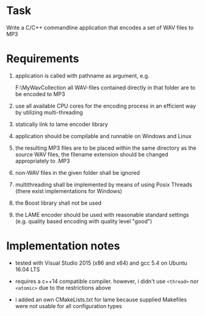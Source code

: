 # Task

Write a C/C++ commandline application that encodes a set of WAV files to MP3
 
# Requirements
 
1. application is called with pathname as argument, e.g.

   <applicationname> F:\MyWavCollection all WAV-files contained directly in that folder are to be encoded to MP3

2. use all available CPU cores for the encoding process in an efficient way by utilizing multi-threading
 
3. statically link to lame encoder library
 
4. application should be compilable and runnable on Windows and Linux

5. the resulting MP3 files are to be placed within the same directory as the source WAV files, the filename extension should be changed appropriately to .MP3
 
6. non-WAV files in the given folder shall be ignored
 
7. multithreading shall be implemented by means of using Posix Threads (there exist implementations for Windows)
 
8. the Boost library shall not be used
 
9. the LAME encoder should be used with reasonable standard settings (e.g. quality based encoding with quality level "good")

# Implementation notes

* tested with Visual Studio 2015 (x86 and x64) and gcc 5.4 on Ubuntu 16.04 LTS

* requires a c++14 compatible compiler. however, i didn't use `<thread>` nor `<atomic>` due to the restrictions above

* i added an own CMakeLists.txt for lame because supplied Makefiles were not usable for all configuration types

